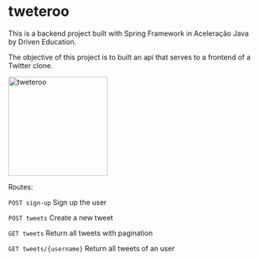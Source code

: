 # tweteroo

This is a backend project built with Spring Framework in Aceleração Java by Driven Education.

The objective of this project is to built an api that serves to a frontend of a Twitter clone.

<img src="https://bootcampra.notion.site/image/https%3A%2F%2Fs3-us-west-2.amazonaws.com%2Fsecure.notion-static.com%2Fe813c786-a52a-4461-ab1d-e69781cb0546%2FUntitled.png?id=2f37a34d-0b1b-4630-8de2-687667cbb467&table=block&spaceId=f797e032-5eb2-4c9d-beb7-cd7181e19e47&width=580&userId=&cache=v2" alt="tweteroo" width="200"/>

Routes:

`POST sign-up`
Sign up the user

`POST tweets`
Create a new tweet

`GET tweets`
Return all tweets with pagination

`GET tweets/{username}`
Return all tweets of an user
